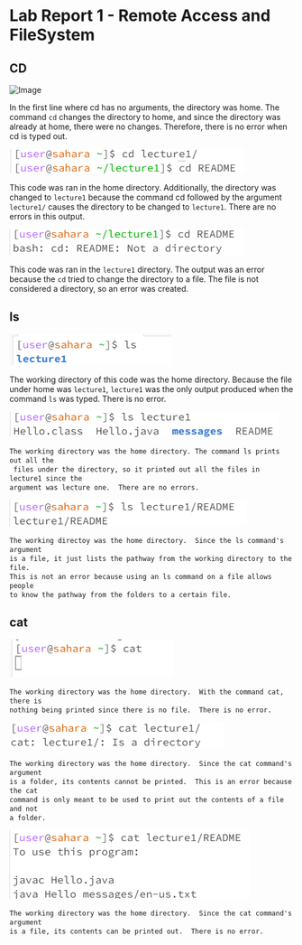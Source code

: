 # Lab Report 1 - Remote Access and FileSystem

## CD
![Image](https://github.com/DatGuy84/cse15l-lab-reports/assets/148490937/38488f72-f65b-4b23-b562-a76835d4dd5a)

In the first line where cd has no arguments, the directory was home. The command
`cd` changes the directory to home, and since the directory was already at home,
there were no changes.  Therefore, there is no error when cd is typed out.

![Image](https://github.com/DatGuy84/cse15l-lab-reports/blob/main/CD%20Lecture1.png?raw=true)

This code was ran in the home directory.  Additionally, the directory was
changed to `lecture1` because the command cd followed by the argument
`lecture1/` causes the directory to be changed to `lecture1`.  There are no
errors in this output.

![Image](https://github.com/DatGuy84/cse15l-lab-reports/blob/main/CD%20README.png?raw=true)

This code was ran in the `lecture1` directory.  The output was an error because
the `cd` tried to change the directory to a file. The file is not considered a
directory, so an error was created.


## ls

![Image](https://github.com/DatGuy84/cse15l-lab-reports/blob/main/ls%20no%20arguments.png?raw=true)

The working directory of this code was the home directory.  Because the file
under home was `lecture1`, `lecture1` was the only output produced when the command
 `ls` was typed.  There is no error.

![Image](https://github.com/DatGuy84/cse15l-lab-reports/blob/main/ls%20lecture1.png?raw=true)

```
The working directory was the home directory. The command ls prints out all the
 files under the directory, so it printed out all the files in lecture1 since the
argument was lecture one.  There are no errors.
```

![Image](https://github.com/DatGuy84/cse15l-lab-reports/blob/main/ls%20README.png?raw=true)

```
The working directoy was the home directory.  Since the ls command's argument
is a file, it just lists the pathway from the working directory to the file.
This is not an error because using an ls command on a file allows people
to know the pathway from the folders to a certain file.
```

## cat
![Image](https://github.com/DatGuy84/cse15l-lab-reports/blob/main/Cat%20no%20arguments.png?raw=true)

```
The working directory was the home directory.  With the command cat, there is
nothing being printed since there is no file.  There is no error.
```

![Image](https://github.com/DatGuy84/cse15l-lab-reports/blob/main/cat%20Lecture1.png?raw=true)

```
The working directory was the home directory.  Since the cat command's argument
is a folder, its contents cannot be printed.  This is an error because the cat
command is only meant to be used to print out the contents of a file and not
a folder.
```

![Image](https://github.com/DatGuy84/cse15l-lab-reports/blob/main/cat%20README.png?raw=true)

```
The working directory was the home directory.  Since the cat command's argument
is a file, its contents can be printed out.  There is no error.
```
